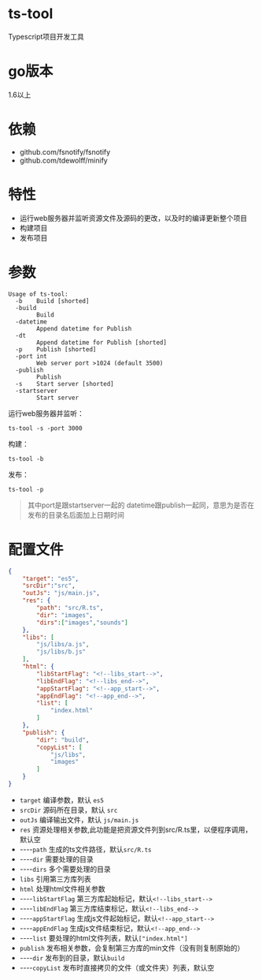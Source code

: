 # ts-tool
Typescript项目开发工具

# go版本
1.6以上

# 依赖
* github.com/fsnotify/fsnotify
* github.com/tdewolff/minify

# 特性
* 运行web服务器并监听资源文件及源码的更改，以及时的编译更新整个项目
* 构建项目
* 发布项目

# 参数

```shell
Usage of ts-tool:
  -b    Build [shorted]
  -build
        Build
  -datetime
        Append datetime for Publish
  -dt
        Append datetime for Publish [shorted]
  -p    Publish [shorted]
  -port int
        Web server port >1024 (default 3500)
  -publish
        Publish
  -s    Start server [shorted]
  -startserver
        Start server
```
运行web服务器并监听：

```shell
ts-tool -s -port 3000
```
构建：

```shell
ts-tool -b
```
发布：

```shell
ts-tool -p
```
> 其中port是跟startserver一起的
> datetime跟publish一起同，意思为是否在发布的目录名后面加上日期时间

# 配置文件

```json
{
    "target": "es5",
    "srcDir":"src",
    "outJs": "js/main.js",
    "res": {
        "path": "src/R.ts",
        "dir": "images",
        "dirs":["images","sounds"]
    },
    "libs": [
        "js/libs/a.js",
        "js/libs/b.js"
    ],
    "html": {
        "libStartFlag": "<!--libs_start-->",
        "libEndFlag": "<!--libs_end-->",
        "appStartFlag": "<!--app_start-->",
        "appEndFlag": "<!--app_end-->",
        "list": [
            "index.html"
        ]
    },
    "publish": {
        "dir": "build",
        "copyList": [
            "js/libs",
            "images"
        ]
    }
}
```
* `target` 编译参数，默认 `es5` 
* `srcDir` 源码所在目录，默认 `src` 
* `outJs` 编译输出文件，默认 `js/main.js` 
* `res` 资源处理相关参数,此功能是把资源文件列到src/R.ts里，以便程序调用，默认空
* ----`path` 生成的ts文件路径，默认`src/R.ts`
* ----`dir` 需要处理的目录
* ----`dirs` 多个需要处理的目录
* `libs` 引用第三方库列表
* `html` 处理html文件相关参数
* ----`libStartFlag` 第三方库起始标记，默认`<!--libs_start-->`
* ----`libEndFlag` 第三方库结束标记，默认`<!--libs_end-->`
* ----`appStartFlag` 生成js文件起始标记，默认`<!--app_start-->`
* ----`appEndFlag` 生成js文件结束标记，默认`<!--app_end-->`
* ----`list` 要处理的html文件列表，默认`["index.html"]`
* `publish` 发布相关参数，会复制第三方库的min文件（没有则复制原始的）
* ----`dir` 发布到的目录，默认`build`
* ----`copyList` 发布时直接拷贝的文件（或文件夹）列表，默认空

